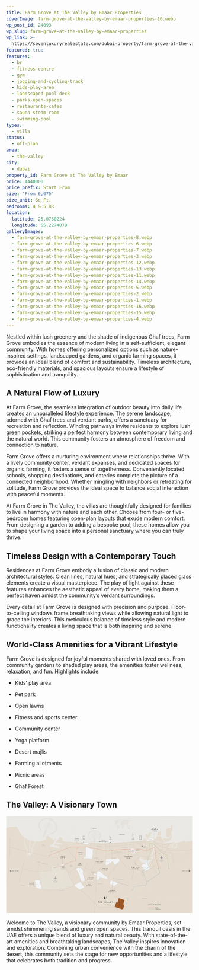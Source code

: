```yaml
---
title: Farm Grove at The Valley by Emaar Properties
coverImage: farm-grove-at-the-valley-by-emaar-properties-10.webp
wp_post_id: 24093
wp_slug: farm-grove-at-the-valley-by-emaar-properties
wp_link: >-
  https://sevenluxuryrealestate.com/dubai-property/farm-grove-at-the-valley-by-emaar-properties/
featured: true
features:
  - br
  - fitness-centre
  - gym
  - jogging-and-cycling-track
  - kids-play-area
  - landscaped-pool-deck
  - parks-open-spaces
  - restaurants-cafes
  - sauna-steam-room
  - swimming-pool
types:
  - villa
status:
  - off-plan
area:
  - the-valley
city:
  - dubai
property_id: Farm Grove at The Valley by Emaar
price: 4440000
price_prefix: Start From
size: 'From 6,075'
size_unit: Sq Ft.
bedrooms: 4 & 5 BR
location:
  latitude: 25.0760224
  longitude: 55.2274879
galleryImages:
  - farm-grove-at-the-valley-by-emaar-properties-8.webp
  - farm-grove-at-the-valley-by-emaar-properties-6.webp
  - farm-grove-at-the-valley-by-emaar-properties-7.webp
  - farm-grove-at-the-valley-by-emaar-properties-3.webp
  - farm-grove-at-the-valley-by-emaar-properties-12.webp
  - farm-grove-at-the-valley-by-emaar-properties-13.webp
  - farm-grove-at-the-valley-by-emaar-properties-11.webp
  - farm-grove-at-the-valley-by-emaar-properties-14.webp
  - farm-grove-at-the-valley-by-emaar-properties-5.webp
  - farm-grove-at-the-valley-by-emaar-properties-2.webp
  - farm-grove-at-the-valley-by-emaar-properties-1.webp
  - farm-grove-at-the-valley-by-emaar-properties-16.webp
  - farm-grove-at-the-valley-by-emaar-properties-15.webp
  - farm-grove-at-the-valley-by-emaar-properties-4.webp
---
```


Nestled within lush greenery and the shade of indigenous Ghaf trees, Farm Grove embodies the essence of modern living in a self-sufficient, elegant community. With homes offering personalized options such as nature-inspired settings, landscaped gardens, and organic farming spaces, it provides an ideal blend of comfort and sustainability. Timeless architecture, eco-friendly materials, and spacious layouts ensure a lifestyle of sophistication and tranquility.

## **A Natural Flow of Luxury**

At Farm Grove, the seamless integration of outdoor beauty into daily life creates an unparalleled lifestyle experience. The serene landscape, adorned with Ghaf trees and verdant parks, offers a sanctuary for recreation and reflection. Winding pathways invite residents to explore lush green pockets, striking a perfect harmony between contemporary living and the natural world. This community fosters an atmosphere of freedom and connection to nature.

Farm Grove offers a nurturing environment where relationships thrive. With a lively community center, verdant expanses, and dedicated spaces for organic farming, it fosters a sense of togetherness. Conveniently located schools, shopping destinations, and eateries complete the picture of a connected neighborhood. Whether mingling with neighbors or retreating for solitude, Farm Grove provides the ideal space to balance social interaction with peaceful moments.

At Farm Grove in The Valley, the villas are thoughtfully designed for families to live in harmony with nature and each other. Choose from four- or five-bedroom homes featuring open-plan layouts that exude modern comfort. From designing a garden to adding a bespoke pool, these homes allow you to shape your living space into a personal sanctuary where you can truly thrive.

## **Timeless Design with a Contemporary Touch**

Residences at Farm Grove embody a fusion of classic and modern architectural styles. Clean lines, natural hues, and strategically placed glass elements create a visual masterpiece. The play of light against these features enhances the aesthetic appeal of every home, making them a perfect haven amidst the community’s verdant surroundings.

Every detail at Farm Grove is designed with precision and purpose. Floor-to-ceiling windows frame breathtaking views while allowing natural light to grace the interiors. This meticulous balance of timeless style and modern functionality creates a living space that is both inspiring and serene.

## **World-Class Amenities for a Vibrant Lifestyle**

Farm Grove is designed for joyful moments shared with loved ones. From community gardens to shaded play areas, the amenities foster wellness, relaxation, and fun. Highlights include:

- Kids’ play area

- Pet park

- Open lawns

- Fitness and sports center

- Community center

- Yoga platform

- Desert majlis

- Farming allotments

- Picnic areas

- Ghaf Forest

## **The Valley: A Visionary Town**

![Farm Grove at The Valley by Emaar Properties - Seven Luxury Real Estate](images/farm-grove-at-the-valley-by-emaar-properties-17-1000x520.webp)

Welcome to The Valley, a visionary community by Emaar Properties, set amidst shimmering sands and green open spaces. This tranquil oasis in the UAE offers a unique blend of luxury and natural beauty. With state-of-the-art amenities and breathtaking landscapes, The Valley inspires innovation and exploration. Combining urban convenience with the charm of the desert, this community sets the stage for new opportunities and a lifestyle that celebrates both tradition and progress.

